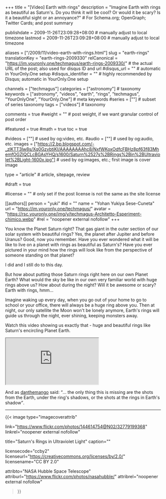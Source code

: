 +++
title = "[Video] Earth with rings"
description = "Imagine Earth with rings as beautiful as Saturn's. Do you think it will be cool? Or would it be scary? Is it a beautiful sight or an annoyance?"                                                    # For Schema.org; OpenGraph; Twitter Cards; and post summary

publishdate = 2009-11-26T23:09:28+08:00                                        # manually adjust to local timezone
lastmod = 2009-11-26T23:09:28+08:00                                        # manually adjust to local timezone

aliases = ["/2009/11/video-earth-with-rings.html"]
slug = "earth-rings"
translationKey = "earth-rings-2009330"
relCanonical = "https://im.youronly.one/techmagus/earth-rings-2009330/"                                                   # the actual URL of the post; also used for disqus ID and url
#disqus_url = ""                                                    # automatic in YourOnly.One setup
#disqus_identifier = ""                                             # highly recommended by Disqus; automatic in YourOnly.One setup

channels = ["techmagus"]
categories = ["astronomy"]                                                   # taxonomy
keywords = ["astronomy", "videos", "earth", "rings", "techmagus", "YourOnlyOne", "YourOnly.One"]                                                     # meta keywords
#series = [""]                                                       # subset of series taxonomy
tags = ["videos"]                                                         # taxonomy

comments = true
#weight = ""                                                        # post weight, if we want granular control of post order

#featured = true
#math = true
toc = true

#videos = [""]                                                       # used by og:video, etc.
#audio = [""]                                                        # used by og:audio, etc.
images = ["https://2.bp.blogspot.com/-_zlKTT3lw8s/Xq0GzvbtiKI/AAAAAAAAhc8/NxfWKoxOdfcFBHz8pf63f83MhemfOGZlQCLcBGAsYHQ/s1600/Saturn%2527s%2BRings%2Bin%2BUltraviolet%2BLight-1600x.jpg"]                                                       # used by og:images, etc.; first image is cover image

type = "article"                                                           # article, sitepage, review

#draft = true

#license = ""                                                       # only set if the post license is not the same as the site license

[[authors]]
  person = "yuki"
  #id = ""
  name = "Yohan Yukiya Sese-Cuneta"
  url = "https://im.youronly.one/techmagus/"
  avatar = "https://rsc.youronly.one/img/y/techmagus-Architetto-Esperiment-chimico.webp"
  #rel = "noopener external nofollow"
+++

You know the Planet Saturn right?  That gas giant in the outer section of our solar system with beautiful rings?  Yes, the planet after Jupiter and before Uranus?  Good, now you remember.  Have you ever wondered what it will be like to live on a planet with rings as beautiful as Saturn's?  Have you ever pictured in your mind how the rings will look like from the perspective of someone standing on that planet?

I did and I still do to this day.

But how about putting those Saturn rings right here on our own Planet Earth?  What would the sky be like in our own very familiar world with huge rings above us?  How about during the night?  Will it be awesome or scary?  Earth with rings, hmm…

<!--more-->

Imagine waking up every day, when you go out of your home to go to school or your office, there will always be a huge ring above you.  Then at night, our only satellite the Moon won't be lonely anymore, Earth's rings will guide us through the night, ever shining, keeping monsters away.

Watch this video showing us exactly that - huge and beautiful rings like Saturn's encircling Planet Earth.

<div class="responsive_embedframe"><iframe anonymous src="https://www.youtube-nocookie.com/embed/hoz5Q2rGQtQ" sandbox="allow-same-origin allow-scripts" allow="accelerometer; encrypted-media; gyroscope; picture-in-picture" allowfullscreen="allowfullscreen"></iframe></div>

And as <a href="https://www.youtube.com/user/danthemango" target="_blank" rel="noopener">danthemango</a> said: <q>… the only thing this is missing are the shots from the Earth, under the ring's shadows, or the shots at the rings in Earth's shadow</q>.

---

{{< image
  type="imagecoverattrib"

  link="https://www.flickr.com/photos/144614754@N02/32779199368"
  linkrel="noopener external nofollow"

  title="Saturn's Rings in Ultraviolet Light"
  caption=""

  licensecode="ccby2"
  licenseurl="https://creativecommons.org/licenses/by/2.0/"
  licensename="CC BY 2.0"

  attribto="NASA Hubble Space Telescope"
  attriburl="https://www.flickr.com/photos/nasahubble/"
  attribrel="noopener external nofollow"
>}}
